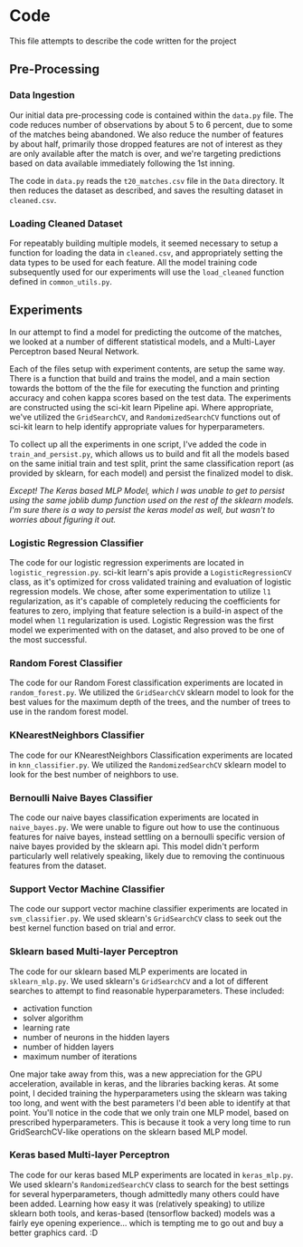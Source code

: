 # Code

This file attempts to describe the code written for the project

## Pre-Processing
### Data Ingestion

Our initial data pre-processing code is contained within the 
`data.py` file. The code reduces number of observations by about 
5 to 6 percent, due to some of the matches being abandoned.
We also reduce the number of features by about half, primarily
those dropped features are not of interest as they are only 
available after the match is over, and we're targeting predictions 
based on data available immediately following the 1st inning.

The code in `data.py` reads the `t20_matches.csv` file in the 
`Data` directory. It then reduces the dataset as described, and 
saves the resulting dataset in `cleaned.csv`.

### Loading Cleaned Dataset

For repeatably building multiple models, it seemed necessary to 
setup a function for loading the data in `cleaned.csv`, and 
appropriately setting the data types to be used for each feature. 
All the model training code subsequently used for our experiments
will use the `load_cleaned` function defined in `common_utils.py`.

## Experiments

In our attempt to find a model for predicting the outcome of the
matches, we looked at a number of different statistical models, and 
a Multi-Layer Perceptron based Neural Network. 

Each of the files setup with experiment contents, are setup the same
way. There is a function that build and trains the model, and a main
section towards the bottom of the the file for executing the function 
and printing accuracy and cohen kappa scores based on the test data. 
The experiments are constructed using the sci-kit learn Pipeline api. 
Where appropriate, we've utilized the `GridSearchCV`, and 
`RandomizedSearchCV` functions out of sci-kit learn to help identify 
appropriate values for hyperparameters. 

To collect up all the experiments in one script, I've added the code
in `train_and_persist.py`, which allows us to build and fit all the 
models based on the same initial train and test split, print the 
same classification report (as provided by sklearn, for each model)
and persist the finalized model to disk. 

*Except! The Keras based MLP Model, which I was unable to get to 
persist using the same joblib dump function used on the rest of 
the sklearn models. I'm sure there is a way to persist the keras 
model as well, but wasn't to worries about figuring it out.*

### Logistic Regression Classifier

The code for our logistic regression experiments are located in 
`logistic_regression.py`. sci-kit learn's apis provide a 
`LogisticRegressionCV` class, as it's optimized for cross validated
training and evaluation of logistic regression models. We 
chose, after some experimentation to utilize `l1` regularization, 
as it's capable of completely reducing the coefficients for features
to zero, implying that feature selection is a build-in aspect of 
the model when `l1` regularization is used. Logistic Regression 
was the first model we experimented with on the dataset, and also
proved to be one of the most successful. 

### Random Forest Classifier

The code for our Random Forest classification experiments are located
in `random_forest.py`. We utilized the `GridSearchCV` sklearn model 
to look for the best values for the maximum depth of the trees, and 
the number of trees to use in the random forest model. 

### KNearestNeighbors Classifier

The code for our KNearestNeighbors Classification experiments are 
located in `knn_classifier.py`. We utilized the `RandomizedSearchCV`
sklearn model to look for the best number of neighbors to use.

### Bernoulli Naive Bayes Classifier

The code our naive bayes classification experiments are located in 
`naive_bayes.py`. We were unable to figure out how to use the 
continuous features for naive bayes, instead settling on a bernoulli
specific version of naive bayes provided by the sklearn api. This 
model didn't perform particularly well relatively speaking, likely 
due to removing the continuous features from the dataset. 

### Support Vector Machine Classifier

The code our support vector machine classifier experiments are
located in `svm_classifier.py`. We used sklearn's `GridSearchCV` 
class to seek out the best kernel function based on trial and 
error. 

### Sklearn based Multi-layer Perceptron

The code for our sklearn based MLP experiments are located in
`sklearn_mlp.py`. We used sklearn's `GridSearchCV` and a lot of 
different searches to attempt to find reasonable hyperparameters. 
These included: 
 * activation function
 * solver algorithm
 * learning rate
 * number of neurons in the hidden layers
 * number of hidden layers
 * maximum number of iterations    

One major take away from this, was a new appreciation for the GPU
acceleration, available in keras, and the libraries backing keras. 
At some point, I decided training the hyperparameters using the 
sklearn was taking too long, and went with the best parameters
I'd been able to identify at that point. You'll notice in the code
that we only train one MLP model, based on prescribed hyperparameters. 
This is because it took a very long time to run GridSearchCV-like
operations on the sklearn based MLP model. 

### Keras based Multi-layer Perceptron

The code for our keras based MLP experiments are located in 
`keras_mlp.py`. We used sklearn's `RandomizedSearchCV` class to 
search for the best settings for several hyperparameters, though 
admittedly many others could have been added. Learning how easy it 
was (relatively speaking) to utilize sklearn both tools, and 
keras-based (tensorflow backed) models was a fairly eye opening 
experience... which is tempting me to go out and buy a better graphics
card. :D

